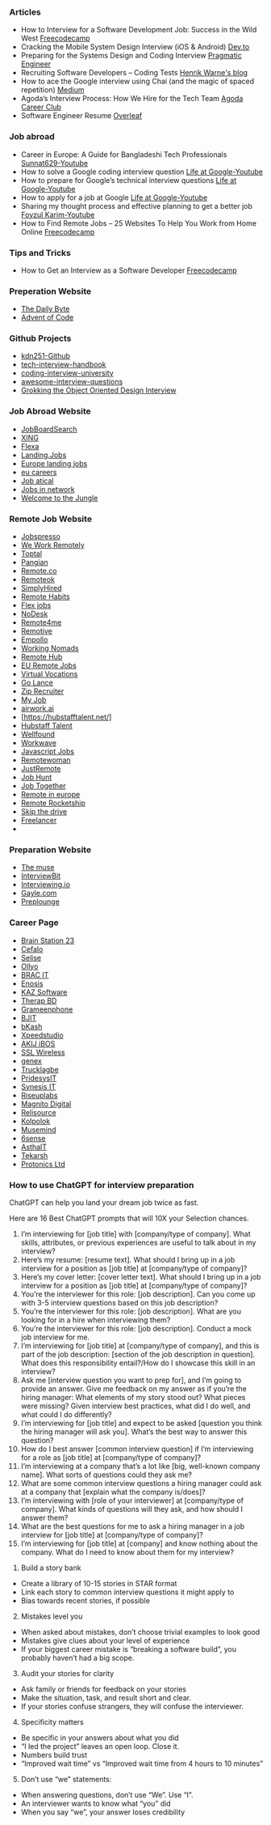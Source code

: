 ### Articles

- How to Interview for a Software Development Job: Success in the Wild West [Freecodecamp](https://www.freecodecamp.org/news/how-to-interview-for-software-development-jobs/)
- Cracking the Mobile System Design Interview (iOS & Android) [Dev.to](https://dev.to/ecaselles/cracking-the-mobile-system-design-interview-ios-android-4kfi)
- Preparing for the Systems Design and Coding Interview [Pragmatic Engineer](https://blog.pragmaticengineer.com/preparing-for-the-systems-design-and-coding-interviews/)
- Recruiting Software Developers – Coding Tests [Henrik Warne's blog](https://henrikwarne.com/2021/04/19/recruiting-software-developers-coding-tests/)
- How to ace the Google interview using Chai (and the magic of spaced repetition) [Medium](https://ccbeauchamp.medium.com/how-to-ace-the-google-interview-using-chai-and-the-magic-of-spaced-repetition-f5fce0115821)
- Agoda’s Interview Process: How We Hire for the Tech Team [Agoda Career Club](https://careersatagoda.com/blog/how-we-hire-agodas-tech-team-interview-process/)
- Software Engineer Resume [Overleaf](https://www.overleaf.com/latex/templates/software-engineer-resume/gqxmqsvsbdjf)

### Job abroad

- Career in Europe: A Guide for Bangladeshi Tech Professionals [Sunnat629-Youtube](https://youtu.be/NqawFsSx2ZU?si=ZhqhYQwxLphABmns)
- How to solve a Google coding interview question [Life at Google-Youtube](https://youtu.be/Ti5vfu9arXQ?si=WAeJSadBqXS4bA9f)
- How to prepare for Google’s technical interview questions [Life at Google-Youtube](https://youtu.be/we7ba0slWrc?si=j5gcfW2c9xECiv3Z)
- How to apply for a job at Google [Life at Google-Youtube](https://youtu.be/olScOTFtVW8?si=gbJedTCstH-ERJs4)
- Sharing my thought process and effective planning to get a better job [Foyzul Karim-Youtube](https://youtu.be/TxL1udmEhx4?si=t5vDLFe9mXhwn4f6)
- How to Find Remote Jobs – 25 Websites To Help You Work from Home Online [Freecodecamp](https://www.freecodecamp.org/news/how-to-find-remote-jobs)

### Tips and Tricks

- How to Get an Interview as a Software Developer [Freecodecamp](https://www.freecodecamp.org/news/how-to-get-an-interview-as-a-software-developer/)

### Preperation Website

- [The Daily Byte](https://thedailybyte.dev/)
- [Advent of Code](https://adventofcode.com/)

### Github Projects

- [kdn251-Github](https://github.com/kdn251/interviews)
- [tech-interview-handbook](https://github.com/yangshun/tech-interview-handbook)
- [coding-interview-university](https://github.com/jwasham/coding-interview-university)
- [awesome-interview-questions](https://github.com/DopplerHQ/awesome-interview-questions)
- [Grokking the Object Oriented Design Interview](https://github.com/tssovi/grokking-the-object-oriented-design-interview)

### Job Abroad Website

- [JobBoardSearch](https://jobboardsearch.com/)
- [XING](https://www.xing.com/jobs/)
- [Flexa](https://flexa.careers/)
- [Landing.Jobs](https://landing.jobs/)
- [Europe landing jobs](https://europelanguagejobs.com/)
- [eu careers](https://eu-careers.europa.eu/en)
- [Job atical](https://www.jobbatical.com/)
- [Jobs in network](https://jobsinnetwork.com/)
- [Welcome to the Jungle](http://welcometothejungle.com/en)

### Remote Job Website

- [Jobspresso](https://jobspresso.co/)
- [We Work Remotely](https://weworkremotely.com/)
- [Toptal](https://www.toptal.com/)
- [Pangian](https://pangian.com/remote/)
- [Remote.co](https://remote.co/lp/t1)
- [Remoteok](https://remoteok.com/)
- [SimplyHired](https://www.simplyhired.com/)
- [Remote Habits](https://remotehabits.com/)
- [Flex jobs](https://www.flexjobs.com/)
- [NoDesk](https://nodesk.co/)
- [Remote4me](https://remote4me.com/)
- [Remotive](https://remotive.com/)
- [Empollo](https://empllo.com/)
- [Working Nomads](https://www.workingnomads.com/jobs)
- [Remote Hub](https://www.remotehub.com/)
- [EU Remote Jobs](https://euremotejobs.com/)
- [Virtual Vocations](https://www.virtualvocations.com/)
- [Go Lance](https://golance.com/)
- [Zip Recruiter](https://www.ziprecruiter.co.uk/)
- [My Job](https://www.myjob.mu/)
- [airwork.ai](https://airwork.ai/)
- [https://hubstafftalent.net/]
- [Hubstaff Talent](https://hubstafftalent.net/)
- [Wellfound](https://wellfound.com/)
- [Workwave](https://www.workwave.com/)
- [Javascript Jobs](https://javascript.jobs/remote)
- [Remotewoman](https://remotewoman.com/)
- [JustRemote](https://justremote.co/)
- [Job Hunt](https://www.job-hunt.org/)
- [Job Together](https://jobgether.com/)
- [Remote in europe](https://remoteineurope.com/)
- [Remote Rocketship](https://www.remoterocketship.com/)
- [Skip the drive](https://www.skipthedrive.com/)
- [Freelancer](https://www.freelancer.com/)
- [](http://skipthechive.com/)

### Preparation Website

- [The muse](https://www.themuse.com/)
- [InterviewBit](https://www.interviewbit.com/)
- [Interviewing.io](https://interviewing.io/)
- [Gayle.com](https://www.gayle.com/)
- [Preplounge](https://www.preplounge.com/en)

### Career Page 
- [Brain Station 23](https://brainstation-23.easy.jobs/)
- [Cefalo](https://career.cefalo.com/)
- [Selise](https://selisegroup.com/about-us/#jobs-main-container)
- [Ollyo](https://ollyo.com/careers/)
- [BRAC IT](https://www.bracits.com/career)
- [Enosis](https://enosisbd.pinpointhq.com/)
- [KAZ Software](https://kaz.com.bd/ourwork2/category/)
- [Therap BD](https://therap.hire.trakstar.com/)
- [Grameenphone](https://www.grameenphone.com/about/career/vacant-positions)
- [BJIT](https://bjitgroup.com/career)
- [bKash](https://www.bkash.com/career)
- [Xpeedstudio](https://inside.xpeedstudio.com/)
- [AKIJ iBOS](https://ibos.io/career/)
- [SSL Wireless](https://sslwireless.com/job-openings/)
- [genex](https://genexinfosys.com/career.php)
- [Trucklagbe](https://trucklagbe.com/career)
- [PridesysIT](https://pridesys.com/careers/)
- [Synesis IT](https://synesisitltd.com/)
- [Riseuplabs](https://riseuplabs.com/jobs/)
- [Magnito Digital](https://magnitodigital.com/career/)
- [Relisource](https://www.relisource.com/careers/)
- [Kolpolok](https://kolpolok.com/career/)
- [Musemind](https://musemind.agency/career#current-opening)
- [6sense](https://6sense.com/about-us/careers/)
- [AsthaIT](https://www.asthait.com/career/)
- [Tekarsh](https://tekarsh.com/career/)
- [Protonics Ltd](https://careers.smartrecruiters.com/PortonicsLimited/)

### How to use ChatGPT for interview preparation

ChatGPT can help you land your dream job twice as fast.

Here are 16 Best ChatGPT prompts that will 10X your Selection chances.

1. I’m interviewing for [job title] with [company/type of company]. What skills, attributes, or previous experiences are useful to talk about in my interview?
2. Here’s my resume: [resume text]. What should I bring up in a job interview for a position as [job title] at [company/type of company]?
3. Here’s my cover letter: [cover letter text]. What should I bring up in a job interview for a position as [job title] at [company/type of company]?
4. You’re the interviewer for this role: [job description]. Can you come up with 3-5 interview questions based on this job description?
5. You’re the interviewer for this role: [job description]. What are you looking for in a hire when interviewing them?
6. You’re the interviewer for this role: [job description]. Conduct a mock job interview for me.
7. I’m interviewing for [job title] at [company/type of company], and this is part of the job description: [section of the job description in question]. What does this responsibility entail?/How do I showcase this skill in an interview?
8. Ask me [interview question you want to prep for], and I’m going to provide an answer. Give me feedback on my answer as if you’re the hiring manager: What elements of my story stood out? What pieces were missing? Given interview best practices, what did I do well, and what could I do differently?
9. I’m interviewing for [job title] and expect to be asked [question you think the hiring manager will ask you]. What’s the best way to answer this question?
10. How do I best answer [common interview question] if I’m interviewing for a role as [job title] at [company/type of company]?
11. I’m interviewing at a company that’s a lot like [big, well-known company name]. What sorts of questions could they ask me?
12. What are some common interview questions a hiring manager could ask at a company that [explain what the company is/does]?
13. I’m interviewing with [role of your interviewer] at [company/type of company]. What kinds of questions will they ask, and how should I answer them?
14. What are the best questions for me to ask a hiring manager in a job interview for [job title] at [company/type of company]?
15. I’m interviewing for [job title] at [company] and know nothing about the company. What do I need to know about them for my interview?


1) Build a story bank 
- Create a library of 10-15 stories in STAR format
- Link each story to common interview questions it might apply to
- Bias towards recent stories, if possible 

2) Mistakes level you
- When asked about mistakes, don’t choose trivial examples to look good
- Mistakes give clues about your level of experience 
- If your biggest career mistake is “breaking a software build”, you probably haven’t had a big scope. 

3) Audit your stories for clarity
- Ask family or friends for feedback on your stories
- Make the situation, task, and result short and clear. 
- If your stories confuse strangers, they will confuse the interviewer. 

4) Specificity matters 
- Be specific in your answers about what you did
- “I led the project” leaves an open loop. Close it.
- Numbers build trust
- “Improved wait time” vs “Improved wait time from 4 hours to 10 minutes”

5) Don’t use “we” statements:
- When answering questions, don’t use “We”. Use “I”.
- An interviewer wants to know what “you” did
- When you say “we”, your answer loses credibility